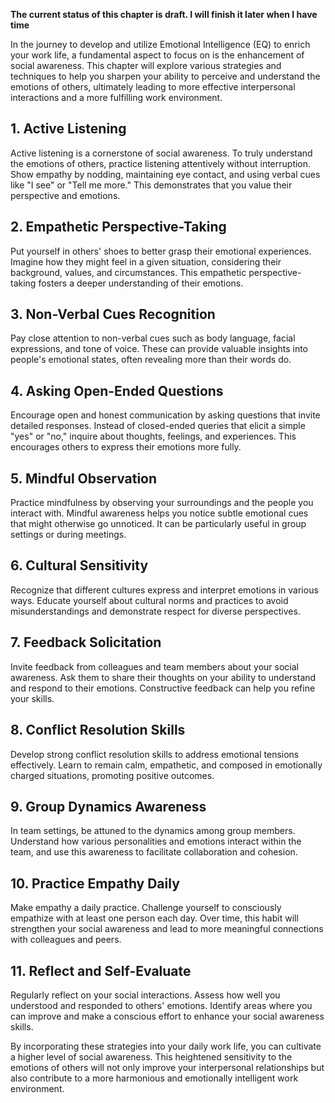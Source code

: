 **The current status of this chapter is draft. I will finish it later when I have time**

In the journey to develop and utilize Emotional Intelligence (EQ) to enrich your work life, a fundamental aspect to focus on is the enhancement of social awareness. This chapter will explore various strategies and techniques to help you sharpen your ability to perceive and understand the emotions of others, ultimately leading to more effective interpersonal interactions and a more fulfilling work environment.

**1. Active Listening**
-----------------------

Active listening is a cornerstone of social awareness. To truly understand the emotions of others, practice listening attentively without interruption. Show empathy by nodding, maintaining eye contact, and using verbal cues like "I see" or "Tell me more." This demonstrates that you value their perspective and emotions.

**2. Empathetic Perspective-Taking**
------------------------------------

Put yourself in others' shoes to better grasp their emotional experiences. Imagine how they might feel in a given situation, considering their background, values, and circumstances. This empathetic perspective-taking fosters a deeper understanding of their emotions.

**3. Non-Verbal Cues Recognition**
----------------------------------

Pay close attention to non-verbal cues such as body language, facial expressions, and tone of voice. These can provide valuable insights into people's emotional states, often revealing more than their words do.

**4. Asking Open-Ended Questions**
----------------------------------

Encourage open and honest communication by asking questions that invite detailed responses. Instead of closed-ended queries that elicit a simple "yes" or "no," inquire about thoughts, feelings, and experiences. This encourages others to express their emotions more fully.

**5. Mindful Observation**
--------------------------

Practice mindfulness by observing your surroundings and the people you interact with. Mindful awareness helps you notice subtle emotional cues that might otherwise go unnoticed. It can be particularly useful in group settings or during meetings.

**6. Cultural Sensitivity**
---------------------------

Recognize that different cultures express and interpret emotions in various ways. Educate yourself about cultural norms and practices to avoid misunderstandings and demonstrate respect for diverse perspectives.

**7. Feedback Solicitation**
----------------------------

Invite feedback from colleagues and team members about your social awareness. Ask them to share their thoughts on your ability to understand and respond to their emotions. Constructive feedback can help you refine your skills.

**8. Conflict Resolution Skills**
---------------------------------

Develop strong conflict resolution skills to address emotional tensions effectively. Learn to remain calm, empathetic, and composed in emotionally charged situations, promoting positive outcomes.

**9. Group Dynamics Awareness**
-------------------------------

In team settings, be attuned to the dynamics among group members. Understand how various personalities and emotions interact within the team, and use this awareness to facilitate collaboration and cohesion.

**10. Practice Empathy Daily**
------------------------------

Make empathy a daily practice. Challenge yourself to consciously empathize with at least one person each day. Over time, this habit will strengthen your social awareness and lead to more meaningful connections with colleagues and peers.

**11. Reflect and Self-Evaluate**
---------------------------------

Regularly reflect on your social interactions. Assess how well you understood and responded to others' emotions. Identify areas where you can improve and make a conscious effort to enhance your social awareness skills.

By incorporating these strategies into your daily work life, you can cultivate a higher level of social awareness. This heightened sensitivity to the emotions of others will not only improve your interpersonal relationships but also contribute to a more harmonious and emotionally intelligent work environment.
